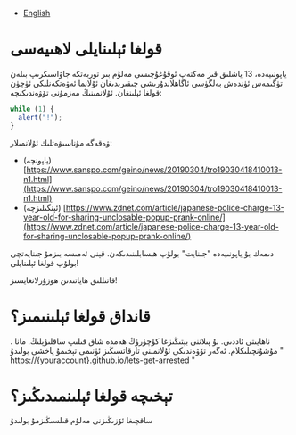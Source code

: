 - [English](README.md)

# قولغا ئېلىنايلى لاھىيەسى

ياپونىيەدە،  13 ياشلىق قىز مەكتەپ ئوقۇغۇچىسى مەلۇم بىر توربەتكە جاۋاسىكرىپ بىلەن تۈگىمەس ئۈندەش بەلگۈسى ئاگاھلاندۇرىشى چىقىرىدىغان ئۇلانما ئەۋەتكەنلىكى ئۈچۈن قولغا ئېلىنغان. ئۇلانمىنىڭ مەزمۇنى تۆۋەندىكىچە: 

```js
while (1) {
  alert("!");
}
```

ۋەقەگە مۇناسىۋەتلىك ئۇلانمىلار:

- (ياپونچە) [https://www.sanspo.com/geino/news/20190304/tro19030418410013-n1.html](https://www.sanspo.com/geino/news/20190304/tro19030418410013-n1.html)
- (ئېنگىلىزچە) [https://www.zdnet.com/article/japanese-police-charge-13-year-old-for-sharing-unclosable-popup-prank-online/](https://www.zdnet.com/article/japanese-police-charge-13-year-old-for-sharing-unclosable-popup-prank-online/)

دىمەك بۇ ياپونىيەدە "جىنايت" بولۇپ ھېسابلىنىدىكەن. قېنى ئەمىسە بىزمۇ جىنايەتچى بولۇپ قولغا ئېلىنايلى!

قاتىللىق ھاياتىدىن ھوزۇرلانغايسىز!

# قانداق قولغا ئېلىنىمىز؟
 . ناھايىتى ئاددىي. بۇ پىلاننى بېتىڭىزغا كۆچۈرۈڭ ھەمدە شاق قىلىپ ساقلىۋېلىڭ. مانا مۇشۇنچىلىكلام. ئەگەر تۆۋەندىكى ئۇلانمىنى تارقاتسىڭىز ئۈنىمى تېخىمۇ ياخشى بولىدۇ " https://{youraccount}.github.io/lets-get-arrested "


# تېخىچە قولغا ئېلىنمىدىڭىز؟
ساقچىغا ئۆزىڭىزنى مەلۇم قىلسىڭىزمۇ بولىدۇ
